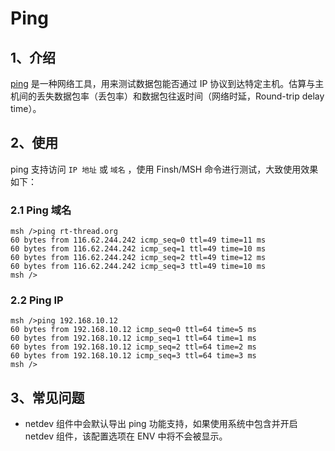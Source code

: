 # Ping

## 1、介绍

[ping](https://baike.baidu.com/item/ping/6235) 是一种网络工具，用来测试数据包能否通过 IP 协议到达特定主机。估算与主机间的丢失数据包率（丢包率）和数据包往返时间（网络时延，Round-trip delay time）。

## 2、使用

ping 支持访问 `IP 地址` 或 `域名` ，使用 Finsh/MSH 命令进行测试，大致使用效果如下：

### 2.1 Ping 域名

```
msh />ping rt-thread.org
60 bytes from 116.62.244.242 icmp_seq=0 ttl=49 time=11 ms
60 bytes from 116.62.244.242 icmp_seq=1 ttl=49 time=10 ms
60 bytes from 116.62.244.242 icmp_seq=2 ttl=49 time=12 ms
60 bytes from 116.62.244.242 icmp_seq=3 ttl=49 time=10 ms
msh />
```

### 2.2 Ping IP

```
msh />ping 192.168.10.12
60 bytes from 192.168.10.12 icmp_seq=0 ttl=64 time=5 ms
60 bytes from 192.168.10.12 icmp_seq=1 ttl=64 time=1 ms
60 bytes from 192.168.10.12 icmp_seq=2 ttl=64 time=2 ms
60 bytes from 192.168.10.12 icmp_seq=3 ttl=64 time=3 ms
msh />

```

## 3、常见问题

- netdev 组件中会默认导出 ping 功能支持，如果使用系统中包含并开启 netdev 组件，该配置选项在 ENV 中将不会被显示。

